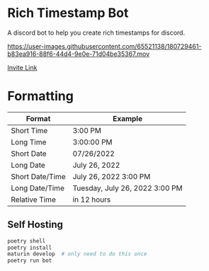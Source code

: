 # Rich Timestamp Bot
A discord bot to help you create rich timestamps for discord.

https://user-images.githubusercontent.com/65521138/180729461-b83ea916-88f6-44d4-9e0e-71d04be35367.mov

[Invite Link](https://discord.com/oauth2/authorize?client_id=1000892742165090384&scope=bot&permissions=0)

# Formatting
| Format          | Example                        |
|-----------------|--------------------------------|
| Short Time      | 3:00 PM                        |
| Long Time       | 3:00:00 PM                     |
| Short Date      | 07/26/2022                     |
| Long Date       | July 26, 2022                  |
| Short Date/Time | July 26, 2022 3:00 PM          |
| Long Date/Time  | Tuesday, July 26, 2022 3:00 PM |
| Relative Time   | in 12 hours                    |

## Self Hosting
```sh
poetry shell
poetry install
maturin develop  # only need to do this once
poetry run bot
```
